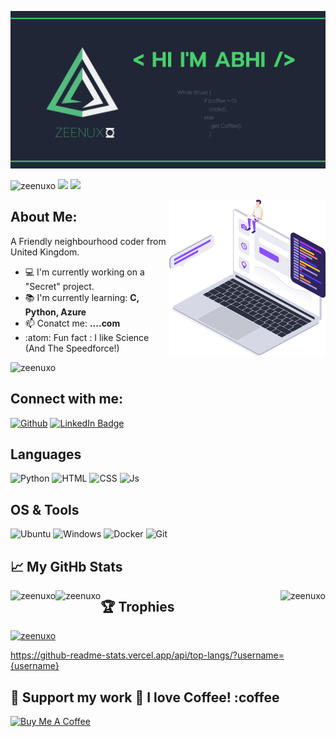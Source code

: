 ![Banner](https://github.com/Zeenuxo/zeenuxo/blob/main/banner.png)

<p align="left" alt="Identicon"> 
<img src="https://komarev.com/ghpvc/?username=zeenuxo&label=Profile%20views&color=0e75b6&style=flat" alt="zeenuxo" /> 
<img src="https://img.shields.io/github/followers/zeenuxo?label=Follow%20Me&style=plastic"/> 
<img src="https://img.shields.io/bountysource/team/zeenuxo/activity?label=Bounty%20Count&style=plastic"/> </p>

<img align="right" alt="GIF" width="250" height="250"
 src="https://github.com/Zeenuxo/zeenuxo/blob/main/coder.png">
 
 

## About Me:
A Friendly neighbourhood coder from United Kingdom.

- :computer: I'm currently working on a "Secret" project.
- :books: I'm currently learning: **C, Python, Azure**
- :mailbox: Conatct me: **....com**
- :atom: Fun fact : I like Science (And The Speedforce!)

<p><img src="https://github-profile-summary-cards.vercel.app/api/cards/profile-details?username=zeenuxo&theme=vue" alt="zeenuxo" /></p>



## Connect with me:
<p align="left">
 
 
[![Github](https://img.shields.io/badge/-Github-181717?style=for-the-badge&logo=Github&logoColor=white)](https://github.com/zeenuxo)
[![LinkedIn Badge](https://img.shields.io/badge/LinkedIn-Profile-informational?style=flat&logo=linkedin&logoColor=white&color=0D76A8)](https://linkedin.com/in/..............-v-a5020b238)




## Languages
![Python](https://img.shields.io/badge/Python-3776AB?style=for-the-badge&logo=python&logoColor=white)
![HTML](https://img.shields.io/badge/HTML5-E34F26?style=for-the-badge&logo=html5&logoColor=white)
![CSS](https://img.shields.io/badge/CSS3-1572B6?style=for-the-badge&logo=css3&logoColor=white)
![Js](https://img.shields.io/badge/JavaScript-323330?style=for-the-badge&logo=javascript&logoColor=F7DF1E)



## OS & Tools
![Ubuntu](https://img.shields.io/badge/Ubuntu-E95420?style=for-the-badge&logo=ubuntu&logoColor=white)
![Windows](https://img.shields.io/badge/Windows-0078D6?style=for-the-badge&logo=windows&logoColor=white)
![Docker](https://img.shields.io/badge/Docker-2CA5E0?style=for-the-badge&logo=docker&logoColor=white)
![Git](https://img.shields.io/badge/Git-F05032?style=for-the-badge&logo=git&logoColor=white)





## 📈 My GitHb Stats

<p><img align="left" src="https://github-readme-stats.vercel.app/api?username=zeenuxo&theme=vue-dark&show_icons=true&locale=en" alt="zeenuxo" /></p>
<p><img align="right" src="https://github-readme-stats.vercel.app/api/top-langs?username=zeenuxo&theme=vue-dark&show_icons=true&locale=en" alt="zeenuxo" /></p>
<p><img align="left" src="https://github-readme-streak-stats.herokuapp.com/?user=zeenuxo&theme=vue-dark" alt="zeenuxo" /></p>



## :trophy: Trophies
<p align="left"> <a href="https://github.com/ryo-ma/github-profile-trophy"><img src="https://github-profile-trophy.vercel.app/?username=zeenuxo" alt="zeenuxo" /></a> </p>

https://github-readme-stats.vercel.app/api/top-langs/?username={username}



## 🚧 Support my work 🥺  I love Coffee! :coffee

<a href="https://www.buymeacoffee.com/..." target="_blank"><img src="https://cdn.buymeacoffee.com/buttons/v2/default-red.png" alt="Buy Me A Coffee" width="200" ></a>


